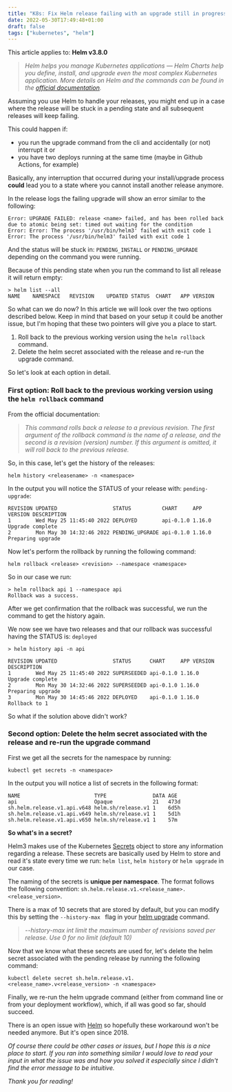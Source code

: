 ```yaml
---
title: "K8s: Fix Helm release failing with an upgrade still in progress"
date: 2022-05-30T17:49:48+01:00
draft: false
tags: ["kubernetes", "helm"]
---
```

This article applies to: **Helm v3.8.0**

> _Helm helps you manage Kubernetes applications — Helm Charts help you define, install, and upgrade even the most complex Kubernetes application. More details on Helm and the commands can be found in the [official documentation](https://helm.sh/)._

Assuming you use Helm to handle your releases, you might end up in a case where the release will be stuck in a pending state and all subsequent releases will keep failing.

This could happen if:
- you run the upgrade command from the cli and accidentally (or not) interrupt it or
- you have two deploys running at the same time (maybe in Github Actions, for example)

Basically, any interruption that occurred during your install/upgrade process **could** lead you to a state where you cannot install another release anymore.

In the release logs the failing upgrade will show an error similar to the following:

```
Error: UPGRADE FAILED: release <name> failed, and has been rolled back due to atomic being set: timed out waiting for the condition
Error: Error: The process '/usr/bin/helm3' failed with exit code 1
Error: The process '/usr/bin/helm3' failed with exit code 1
```

And the status will be stuck in: `PENDING_INSTALL` or `PENDING_UPGRADE` depending on the command you were running.

Because of this pending state when you run the command to list all release it will return empty:

```
> helm list --all                                                                               
NAME	NAMESPACE	REVISION	UPDATED	STATUS	CHART	APP VERSION
```

So what can we do now? In this article we will look over the two options described below. Keep in mind that based on your setup it could be another issue, but I'm hoping that these two pointers will give you a place to start.

1. Roll back to the previous working version using the `helm rollback` command.
2. Delete the helm secret associated with the release and re-run the upgrade command.

So let's look at each option in detail.

### First option: Roll back to the previous working version using the `helm rollback` command

From the official documentation:

> _This command rolls back a release to a previous revision.
The first argument of the rollback command is the name of a release, and the second is a revision (version) number. If this argument is omitted, it will roll back to the previous release._

So, in this case, let's get the history of the releases:

```
helm history <releasename> -n <namespace>
```
In the output you will notice the STATUS of your release with: `pending-upgrade`:

```
REVISION UPDATED                  STATUS          CHART     APP VERSION DESCRIPTION
1        Wed May 25 11:45:40 2022 DEPLOYED        api-0.1.0 1.16.0      Upgrade complete
2        Mon May 30 14:32:46 2022 PENDING_UPGRADE api-0.1.0 1.16.0      Preparing upgrade
```

Now let's perform the rollback by running the following command:

```
helm rollback <release> <revision> --namespace <namespace>
```
So in our case we run:
```
> helm rollback api 1 --namespace api
Rollback was a success.
```

After we get confirmation that the rollback was successful, we run the command to get the history again.

We now see we have two releases and that our rollback was successful having the STATUS is: `deployed`
```
> helm history api -n api

REVISION UPDATED                  STATUS      CHART     APP VERSION DESCRIPTION
1        Wed May 25 11:45:40 2022 SUPERSEEDED api-0.1.0 1.16.0      Upgrade complete
2        Mon May 30 14:32:46 2022 SUPERSEEDED api-0.1.0 1.16.0      Preparing upgrade
3        Mon May 30 14:45:46 2022 DEPLOYED    api-0.1.0 1.16.0      Rollback to 1
```

So what if the solution above didn't work?

### Second option: Delete the helm secret associated with the release and re-run the upgrade command

First we get all the secrets for the namespace by running:
```
kubectl get secrets -n <namespace>
```
In the output you will notice a list of secrets in the following format:
```
NAME                        TYPE               DATA AGE
api                         Opaque             21   473d
sh.helm.release.v1.api.v648 helm.sh/release.v1 1    6d5h
sh.helm.release.v1.api.v649 helm.sh/release.v1 1    5d1h
sh.helm.release.v1.api.v650 helm.sh/release.v1 1    57m
```
**So what's in a secret?**

Helm3 makes use of the Kubernetes [Secrets](https://kubernetes.io/docs/concepts/configuration/secret/) object to store any information regarding a release. These secrets are basically used by Helm to store and read it's state every time we run: `helm list`, `helm history` or `helm upgrade` in our case.

The naming of the secrets is **unique per namespace**. 
The format follows the following convention:
`sh.helm.release.v1.<release_name>.<release_version>`.

There is a max of 10 secrets that are stored by default, but you can modify this by setting the `--history-max ` flag in your [helm upgrade](https://helm.sh/docs/helm/helm_upgrade/) command.

>  _--history-max int                            limit the maximum number of revisions saved per release. Use 0 for no limit (default 10)_

Now that we know what these secrets are used for, let's delete the helm secret associated with the pending release by running the following command:

```
kubectl delete secret sh.helm.release.v1.<release_name>.v<release_version> -n <namespace>
```

Finally, we re-run the helm upgrade command (either from command line or from your deployment workflow), which, if all was good so far, should succeed.

There is an open issue with [Helm](https://github.com/helm/helm/issues/4558) so hopefully these workaround won't be needed anymore. But it's open since 2018. 

_Of course there could be other cases or issues, but I hope this is a nice place to start. If you ran into something similar I would love to read your input in what the issue was and how you solved it especially since I didn't find the error message to be intuitive._

_Thank you for reading!_
